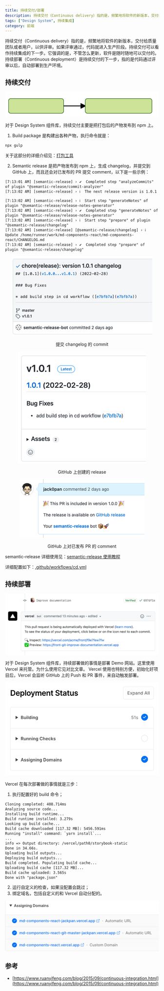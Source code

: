 ```yaml
---
title: 持续交付/部署
description: 持续交付（Continuous delivery）指的是，频繁地将软件的新版本，交付给质量团队或者用户，以供评审。如果评审通过，代码就进入生产阶段。持续交付可以看作持续集成的下一步。它强调的是，不管怎么更新，软件是随时随地可以交付的。
tags: ["Design System", 持续集成]
category: 前端
---
```


持续交付（Continuous delivery）指的是，频繁地将软件的新版本，交付给质量团队或者用户，以供评审。如果评审通过，代码就进入生产阶段。持续交付可以看作持续集成的下一步。它强调的是，不管怎么更新，软件是随时随地可以交付的。
持续部署（Continuous deployment）是持续交付的下一步，指的是代码通过评审以后，自动部署到生产环境。

## 持续交付

![持续交付](./delivery.svg)

对于 Design System 组件库，持续交付主要是把打包后的产物发布到 npm 上。

1. Build package 是构建出各种产物，执行命令就是：

```bash
npx gulp
```

关于这部分的详细介绍见：[打包工具](../bundle-tools)

2. Semantic release 是把产物发布到 npm 上，生成 changelog，并提交到 GitHub 上，而且还会对已发布的 PR 提交 comment，以下是一些示例：

```plain
[7:13:01 AM] [semantic-release] › ✔  Completed step "analyzeCommits" of plugin "@semantic-release/commit-analyzer"
[7:13:02 AM] [semantic-release] › ℹ  The next release version is 1.0.1
```

```plain
[7:13:02 AM] [semantic-release] › ℹ  Start step "generateNotes" of plugin "@semantic-release/release-notes-generator"
[7:13:02 AM] [semantic-release] › ✔  Completed step "generateNotes" of plugin "@semantic-release/release-notes-generator"
[7:13:02 AM] [semantic-release] › ℹ  Start step "prepare" of plugin "@semantic-release/changelog"
[7:13:02 AM] [semantic-release] [@semantic-release/changelog] › ℹ  Update /home/runner/work/md-components-react/md-components-react/CHANGELOG.md
[7:13:02 AM] [semantic-release] › ✔  Completed step "prepare" of plugin "@semantic-release/changelog"
```

<center>

![提交 changelog 的 commit](./semantic-release-changelog.png)

提交 changelog 的 commit

![GitHub 上创建的 release](./semantic-release-github-release.png)

GitHub 上创建的 release

![GitHub 上对已发布 PR 的 comment](./semantic-release-github-comment.png)

GitHub 上对已发布 PR 的 comment

</center>

semantic-release 详细使用见：[semantic-release 使用教程](/blog/2021/12/08/semantic-release-usage)

详细配置如下：[.github/workflows/cd.yml](https://github.com/jack0pan/md-components-react/blob/bda086f50b39df4877f8eab55a9d2da43cc843db/.github/workflows/cd.yml)

## 持续部署

![Vercel 部署示例](./vercel-deployment.png)

对于 Design System 组件库，持续部署做的事情是部署 Demo 网站。这里使用 Vercel 来托管。为什么使用它见对比文章。
Vercel 使用也特别方便，初始化好项目后，Vercel 会监听 GitHub 上的 Push 和 PR 事件，来自动触发部署。

![Vercel 部署过程](./vercel-deployment-status.png)

Vercel 在每次部署做的事情就是三步：

1. 执行配置好的 build 命令；

```plain
Cloning completed: 408.714ms
Analyzing source code...
Installing build runtime...
Build runtime installed: 3.279s
Looking up build cache...
Build cache downloaded [117.32 MB]: 5456.591ms
Running "install" command: `yarn install`...
...
info => Output directory: /vercel/path0/storybook-static
Done in 34.66s.
Uploading build outputs...
Deploying build outputs...
Build completed. Populating build cache...
Uploading build cache [117.32 MB]...
Build cache uploaded: 3.565s
Done with "package.json"
```

2. 运行自定义的检查，如果没配置会跳过；
3. 绑定域名，包括自定义的和 Vercel 自动分配的。

![Vercel 分配域名](./vercel-assigne-domain.png)

## 参考

- [https://www.ruanyifeng.com/blog/2015/09/continuous-integration.html](https://www.ruanyifeng.com/blog/2015/09/continuous-integration.html)

​
